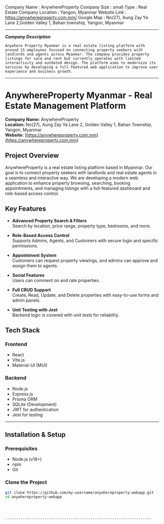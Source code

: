 Company Name : AnywhereProperty
Company Size : small
Type 	     : Real Estate Company
Location     : Yangon, Myanmar
Website Link : https://anywhereproperty.com.mm/
Google Map   : No(27), Aung Zay Ya Lane 2,Golden Valley 1, Bahan township, Yangon, Myanmar

-------------------------------------------------------------------------------------------------------------------------

***Company Description***

	Anywhere Property Myanmar is a real estate listing platform with around 15 employees focused on connecting property seekers with landlords and agents across Myanmar. The company provides property listings for sale and rent but currently operates with limited interactivity and outdated design. The platform aims to modernize its services by developing a full-featured web application to improve user experience and business growth.

----------------------------------------------------------------------------------------------------------------------------


# AnywhereProperty Myanmar - Real Estate Management Platform

**Company Name:** AnywhereProperty  
**Location:** No(27), Aung Zay Ya Lane 2, Golden Valley 1, Bahan Township, Yangon, Myanmar  
**Website:** [https://anywhereproperty.com.mm](https://anywhereproperty.com.mm)  

##  Project Overview

AnywhereProperty is a real estate listing platform based in Myanmar. Our goal is to connect property seekers with landlords and real estate agents in a seamless and interactive way. We are developing a modern web application to enhance property browsing, searching, booking appointments, and managing listings with a full-featured dashboard and role-based access control.

##  Key Features

- **Advanced Property Search & Filters**  
  Search by location, price range, property type, bedrooms, and more.

-  **Role-Based Access Control**  
  Supports Admins, Agents, and Customers with secure login and specific permissions.

-  **Appointment System**  
  Customers can request property viewings, and admins can approve and assign them to agents.

- **Social Features**  
  Users can comment on and rate properties.

-  **Full CRUD Support**  
  Create, Read, Update, and Delete properties with easy-to-use forms and admin panels.

-  **Unit Testing with Jest**  
  Backend logic is covered with unit tests for reliability.

## Tech Stack

### Frontend
- React
- Vite.js
- Material-UI (MUI)

### Backend
- Node.js
- Express.js
- Prisma ORM
- SQLite (Development)
- JWT for authentication
- Jest for testing

---

##  Installation & Setup

### Prerequisites

- Node.js (v18+)
- npm
- Git

### Clone the Project

```bash
git clone https://github.com/my-username/anywhereproperty-webapp.git
cd anywhereproperty-webapp




-------------------------------------------------------------------
